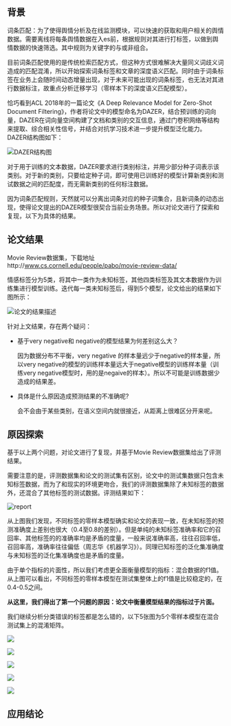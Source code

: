
## 背景

词条匹配：为了使得舆情分析及在线监测模块，可以快速的获取和用户相关的舆情数据。需要离线将每条舆情数据在入es前，根据规则对其进行打标签，以做到舆情数据的快速筛选。其中规则为关键字的与或非组合。

目前词条匹配使用的是传统检索匹配方式，但这种方式很难解决大量同义词歧义词造成的匹配混淆，所以开始探索词条标签和文章的深度语义匹配。同时由于词条标签在业务上会随时间动态增量出现，对于未来可能出现的词条标签，也无法对其进行数据标注，故重点分析迁移学习（零样本下的深度语义匹配模型）。

 恰巧看到ACL 2018年的一篇论文《A Deep Relevance Model for Zero-Shot Document Filtering》，作者将论文中的模型命名为DAZER，结合预训练的词向量，DAZER在词向量空间构建了文档和类别的交互信息，通过门卷积网络等结构来提取、综合相关性信号，并结合对抗学习技术进一步提升模型泛化能力。DAZER结构图如下：

![DAZER结构图](https://raw.githubusercontent.com/LiuNingGit/DAZER/master/imags/20180926141619.png)

对于用于训练的文本数据，DAZER要求进行类别标注，并用少部分种子词表示该类别。对于新的类别，只要给定种子词，即可使用已训练好的模型计算新类别和测试数据之间的匹配度，而无需新类别的任何标注数据。

因为词条匹配规则，天然就可以分离出词条对应的种子词集合，且新词条的动态出现，使得论文提出的DAZER模型很契合当前业务场景。所以对论文进行了探索和复现，以下为具体的结果。

## 论文结果

Movie Review数据集，下载地址http://www.cs.cornell.edu/people/pabo/movie-review-data/

情感标签分为5类，将其中一类作为未知标签，其他四类标签及其文本数据作为训练集进行模型训练。迭代每一类未知标签后，得到5个模型，论文给出的结果如下图所示：

![论文的结果描述](https://raw.githubusercontent.com/LiuNingGit/DAZER/master/imags/20180925160458.png)


针对上文结果，存在两个疑问：

- 基于very negative和 negative的模型结果为何差别这么大？

    因为数据分布不平衡，very negative 的样本量远少于negative的样本量，所以very negative的模型的训练样本量远大于negative模型的训练样本量（训练very negative模型时，用的是negaive的样本）。所以不可能是训练数据少造成的结果差。

- 具体是什么原因造成预测结果的不准确呢?

   会不会由于某些类别，在语义空间内就很接近，从距离上很难区分开来呢。

## 原因探索

基于以上两个问题，对论文进行了复现，并基于Movie Review数据集给出了评测结果。

需要注意的是，评测数据集和论文的测试集有区别，论文中的测试集数据只包含未知标签数据，而为了和现实的环境更吻合，我们的评测数据集除了未知标签的数据外，还混合了其他标签的测试数据。评测结果如下：

![report](https://raw.githubusercontent.com/LiuNingGit/DAZER/master/imags/2018-09-25-20-01-05.jpg)

从上图我们发现，不同标签的零样本模型确实和论文的表现一致，在未知标签的预测准确度上差别也很大（0.4至0.8的差别）。但是单纯的未知标签准确率和它的召回率、其他标签的的准确率均是矛盾的度量，一般来说准确率高，往往召回率低，召回率高，准确率往往偏低（周志华《机器学习》）。同理已知标签的泛化集准确度与未知标签的泛化集准确度也是矛盾的度量。

由于单个指标的片面性，所以我们考虑更全面衡量模型的指标：混合数据的f1值。从上图可以看出，不同标签的零样本模型在测试集整体上的f1值是比较稳定的，在0.4-0.5之间。

**从这里，我们得出了第一个问题的原因：论文中衡量模型结果的指标过于片面。**

我们继续分析分类错误的标签都是怎么错的，以下5张图为5个零样本模型在混合测试集上的混淆矩阵。

![](./_image/2018-09-26-14-42-02.jpg)


![](./_image/2018-09-26-14-42-12.jpg)


![](./_image/2018-09-26-14-42-42.jpg)



![](./_image/2018-09-26-14-42-50.jpg)



![](./_image/2018-09-26-14-43-02.jpg)


## 应用结论

